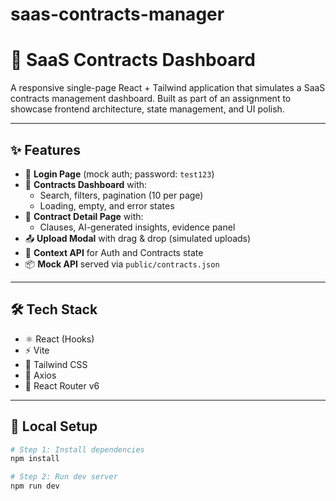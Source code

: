 # saas-contracts-manager
# 🚀 SaaS Contracts Dashboard

A responsive single-page React + Tailwind application that simulates a SaaS contracts management dashboard. Built as part of an assignment to showcase frontend architecture, state management, and UI polish.

---

## ✨ Features

- 🔐 **Login Page** (mock auth; password: `test123`)
- 📄 **Contracts Dashboard** with:
  - Search, filters, pagination (10 per page)
  - Loading, empty, and error states
- 📑 **Contract Detail Page** with:
  - Clauses, AI-generated insights, evidence panel
- 📤 **Upload Modal** with drag & drop (simulated uploads)
- 🧠 **Context API** for Auth and Contracts state
- 📦 **Mock API** served via `public/contracts.json`

---

## 🛠 Tech Stack

- ⚛️ React (Hooks)
- ⚡ Vite
- 🎨 Tailwind CSS
- 🔗 Axios
- 🧭 React Router v6

---

## 🧪 Local Setup

```bash
# Step 1: Install dependencies
npm install

# Step 2: Run dev server
npm run dev
